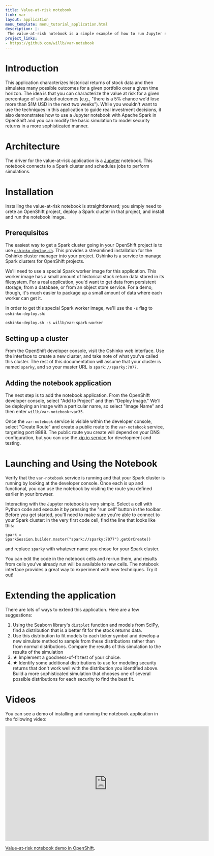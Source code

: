 ```yaml
---
title: Value-at-risk notebook
link: var
layout: application
menu_template: menu_tutorial_application.html
description: |-
 The value-at-risk notebook is a simple example of how to run Jupyter notebooks on OpenShift, Monte Carlo simulations in Spark, and how to interactively explore data to find better ways to model it.
project_links:
- https://github.com/willb/var-notebook
---
```


<h1 id="introduction">Introduction</h1>

This application characterizes historical returns of stock data and then simulates many possible outcomes for a given portfolio over a given time horizon.  The idea is that you can characterize the value at risk for a given percentage of simulated outcomes (e.g., "there is a 5% chance we'd lose more than $1M USD in the next two weeks").  While you wouldn't want to use the techniques in this application to guide real investment decisions, it also demonstrates how to use a Jupyter notebook with Apache Spark in OpenShift and you can modify the basic simulation to model security returns in a more sophisticated manner.

<h1 id="architecture">Architecture</h1>

The driver for the value-at-risk application is a [Jupyter](http://jupyter.org/) notebook.  This notebook connects to a Spark cluster and schedules jobs to perform simulations.

<h1 id="installation">Installation</h1>

Installing the value-at-risk notebook is straightforward; you simply need to crete an OpenShift project, deploy a Spark cluster in that project, and install and run the notebook image.

## Prerequisites

The easiest way to get a Spark cluster going in your OpenShift project is to use [`oshinko-deploy.sh`](https://github.com/radanalyticsio/oshinko-rest/blob/master/tools/oshinko-deploy.sh).  This provides a streamlined installation for the Oshinko cluster manager into your project.  Oshinko is a service to manage Spark clusters for OpenShift projects.

We'll need to use a special Spark worker image for this application.  This worker image has a small amount of historical stock return data stored in its filesystem.  For a real application, you'd want to get data from persistent storage, from a database, or from an object store service.  For a demo, though, it's much easier to package up a small amount of data where each worker can get it.

In order to get this special Spark worker image, we'll use the `-s` flag to `oshinko-deploy.sh`:

`oshinko-deploy.sh -s willb/var-spark-worker`

## Setting up a cluster

From the OpenShift developer console, visit the Oshinko web interface.  Use the interface to create a new cluster, and take note of what you've called this cluster.  The rest of this documentation will assume that your cluster is named `sparky`, and so your master URL is `spark://sparky:7077`.

## Adding the notebook application

The next step is to add the notebook application.  From the OpenShift developer console, select "Add to Project" and then "Deploy Image."  We'll be deploying an image with a particular name, so select "Image Name" and then enter `willb/var-notebook:var35`.

Once the `var-notebook` service is visible within the developer console, select "Create Route" and create a public route to the `var-notebook` service, targeting port 8888.  The public route you create will depend on your DNS configuration, but you can use the [xip.io service](https://access.redhat.com/solutions/2141701) for development and testing.

<h1 id="usage">Launching and Using the Notebook</h1>

Verify that the `var-notebook` service is running and that your Spark cluster is running by looking at the developer console.  Once each is up and functional, you can use the notebook by visiting the route you defined earlier in your browser.

Interacting with the Jupyter notebook is very simple. Select a cell with Python code and execute it by pressing the "run cell" button in the toolbar.  Before you get started, you'll need to make sure you're able to connect to your Spark cluster:  in the very first code cell, find the line that looks like this:

`spark = SparkSession.builder.master("spark://sparky:7077").getOrCreate()`

and replace `sparky` with whatever name you chose for your Spark cluster.

You can edit the code in the notebook cells and re-run them, and results from cells you've already run will be available to new cells.  The notebook interface provides a great way to experiment with new techniques.  Try it out!

<h1 id="expansion">Extending the application</h1>

There are lots of ways to extend this application.  Here are a few suggestions:

1.    Using the Seaborn library's `distplot` function and models from SciPy, find a distribution that is a better fit for the stock returns data.
2.    Use this distribution to fit models to each ticker symbol and develop a new simulate method to sample from these distributions rather than from normal distributions. Compare the results of this simulation to the results of the simulation
3.   ★ Implement a goodness-of-fit test of your choice.
4.   ★ Identify some additional distributions to use for modeling security returns that don't work well with the distribution you identified above. Build a more sophisticated simulation that chooses one of several possible distributions for each security to find the best fit.

<h1 id="videos">Videos</h1>

You can see a demo of installing and running the notebook application in the following video:

<iframe src="https://player.vimeo.com/video/194528216" width="640" height="360" frameborder="0" webkitallowfullscreen mozallowfullscreen allowfullscreen></iframe>
<p><a href="https://vimeo.com/194528216">Value-at-risk notebook demo in OpenShift</a>.</p>
